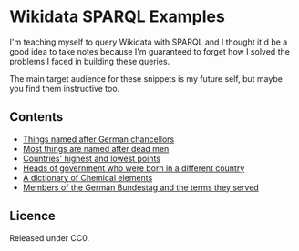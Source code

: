 # Wikidata SPARQL Examples

I'm teaching myself to query Wikidata with SPARQL and I thought it'd be a good idea to take notes because I'm guaranteed to forget how I solved the problems I faced in building these queries.

The main target audience for these snippets is my future self, but maybe you find them instructive too.


## Contents

- [Things named after German chancellors](things-named-after-chancellors.rq)
- [Most things are named after dead men](naming-things-by-gender.rq)
- [Countries' highest and lowest points](highest-and-lowest-points.rq)
- [Heads of government who were born in a different country](heads-of-government-countries.rq)
- [A dictionary of Chemical elements](chemical-elements-dictionary.rq)
- [Members of the German Bundestag and the terms they served](members-of-the-bundestag.rq)


## Licence

Released under CC0.
